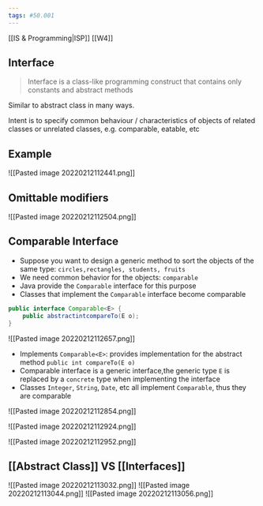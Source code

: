 ```yaml
---
tags: #50.001
---
```

[[IS & Programming|ISP]]
[[W4]]

## Interface
> Interface is a class-like programming construct that contains only constants and abstract methods

Similar to abstract class in many ways.

Intent is to specify common behaviour / characteristics of objects of related classes or unrelated classes, e.g. comparable, eatable, etc

## Example
![[Pasted image 20220212112441.png]]
## Omittable modifiers
![[Pasted image 20220212112504.png]]

## Comparable Interface
- Suppose you want to design a generic method to sort the objects of the same type: `circles,rectangles, students, fruits`
- We need common behavior for the objects: `comparable`
- Java provide the `Comparable` interface for this purpose
- Classes that implement the `Comparable` interface become comparable

```java
public interface Comparable<E> {
	public abstractintcompareTo(E o);
}
```
![[Pasted image 20220212112657.png]]

- Implements `Comparable<E>`: provides implementation for the abstract method `public int compareTo(E o)`
- Comparable interface is a generic interface,the generic type `E` is replaced by a `concrete` type when implementing the interface
- Classes `Integer`, `String`, `Date`, etc all implement `Comparable`, thus they are comparable

![[Pasted image 20220212112854.png]]

![[Pasted image 20220212112924.png]]

![[Pasted image 20220212112952.png]]

## [[Abstract Class]] VS [[Interfaces]]
![[Pasted image 20220212113032.png]]
![[Pasted image 20220212113044.png]]
![[Pasted image 20220212113056.png]]
